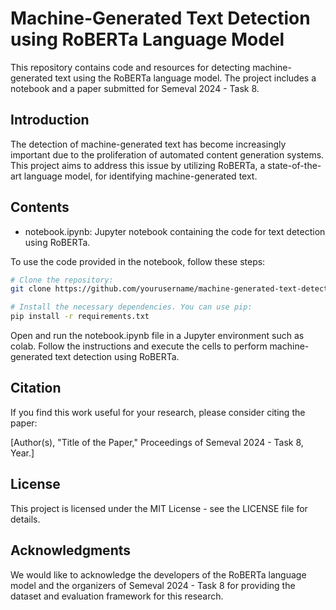 # Machine-Generated Text Detection using RoBERTa Language Model

This repository contains code and resources for detecting machine-generated text using the RoBERTa language model. The project includes a notebook and a paper submitted for Semeval 2024 - Task 8.

## Introduction

The detection of machine-generated text has become increasingly important due to the proliferation of automated content generation systems. This project aims to address this issue by utilizing RoBERTa, a state-of-the-art language model, for identifying machine-generated text.

## Contents

* notebook.ipynb: Jupyter notebook containing the code for text detection using RoBERTa.

To use the code provided in the notebook, follow these steps:

``` bash
# Clone the repository:
git clone https://github.com/yourusername/machine-generated-text-detection.git

# Install the necessary dependencies. You can use pip:
pip install -r requirements.txt
```

Open and run the notebook.ipynb file in a Jupyter environment such as colab.
Follow the instructions and execute the cells to perform machine-generated text detection using RoBERTa.

## Citation

If you find this work useful for your research, please consider citing the paper:

[Author(s), "Title of the Paper," Proceedings of Semeval 2024 - Task 8, Year.]

## License

This project is licensed under the MIT License - see the LICENSE file for details.

## Acknowledgments

We would like to acknowledge the developers of the RoBERTa language model and the organizers of Semeval 2024 - Task 8 for providing the dataset and evaluation framework for this research.
